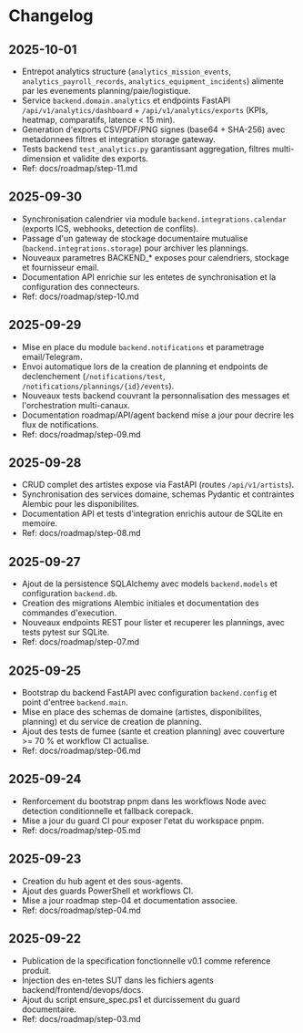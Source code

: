 # Changelog

## 2025-10-01
- Entrepot analytics structure (`analytics_mission_events`, `analytics_payroll_records`, `analytics_equipment_incidents`) alimente par les evenements planning/paie/logistique.
- Service `backend.domain.analytics` et endpoints FastAPI `/api/v1/analytics/dashboard` + `/api/v1/analytics/exports` (KPIs, heatmap, comparatifs, latence < 15 min).
- Generation d'exports CSV/PDF/PNG signes (base64 + SHA-256) avec metadonnees filtres et integration storage gateway.
- Tests backend `test_analytics.py` garantissant aggregation, filtres multi-dimension et validite des exports.
- Ref: docs/roadmap/step-11.md

## 2025-09-30
- Synchronisation calendrier via module `backend.integrations.calendar` (exports ICS, webhooks, detection de conflits).
- Passage d'un gateway de stockage documentaire mutualise (`backend.integrations.storage`) pour archiver les plannings.
- Nouveaux parametres BACKEND_* exposes pour calendriers, stockage et fournisseur email.
- Documentation API enrichie sur les entetes de synchronisation et la configuration des connecteurs.
- Ref: docs/roadmap/step-10.md

## 2025-09-29
- Mise en place du module `backend.notifications` et parametrage email/Telegram.
- Envoi automatique lors de la creation de planning et endpoints de declenchement (`/notifications/test`, `/notifications/plannings/{id}/events`).
- Nouveaux tests backend couvrant la personnalisation des messages et l'orchestration multi-canaux.
- Documentation roadmap/API/agent backend mise a jour pour decrire les flux de notifications.
- Ref: docs/roadmap/step-09.md

## 2025-09-28
- CRUD complet des artistes expose via FastAPI (routes `/api/v1/artists`).
- Synchronisation des services domaine, schemas Pydantic et contraintes Alembic pour les disponibilites.
- Documentation API et tests d'integration enrichis autour de SQLite en memoire.
- Ref: docs/roadmap/step-08.md

## 2025-09-27
- Ajout de la persistence SQLAlchemy avec models `backend.models` et configuration `backend.db`.
- Creation des migrations Alembic initiales et documentation des commandes d'execution.
- Nouveaux endpoints REST pour lister et recuperer les plannings, avec tests pytest sur SQLite.
- Ref: docs/roadmap/step-07.md

## 2025-09-25
- Bootstrap du backend FastAPI avec configuration `backend.config` et point d'entree `backend.main`.
- Mise en place des schemas de domaine (artistes, disponibilites, planning) et du service de creation de planning.
- Ajout des tests de fumee (sante et creation planning) avec couverture >= 70 % et workflow CI actualise.
- Ref: docs/roadmap/step-06.md

## 2025-09-24
- Renforcement du bootstrap pnpm dans les workflows Node avec detection conditionnelle et fallback corepack.
- Mise a jour du guard CI pour exposer l'etat du workspace pnpm.
- Ref: docs/roadmap/step-05.md

## 2025-09-23
- Creation du hub agent et des sous-agents.
- Ajout des guards PowerShell et workflows CI.
- Mise a jour roadmap step-04 et documentation associee.
- Ref: docs/roadmap/step-04.md

## 2025-09-22
- Publication de la specification fonctionnelle v0.1 comme reference produit.
- Injection des en-tetes SUT dans les fichiers agents backend/frontend/devops/docs.
- Ajout du script ensure_spec.ps1 et durcissement du guard documentaire.
- Ref: docs/roadmap/step-03.md
